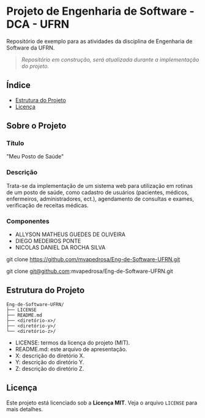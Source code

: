 # Projeto de Engenharia de Software - DCA - UFRN

Repositório de exemplo para as atividades da disciplina de Engenharia de Software da UFRN.

> *Repositório em construção, será atualizada durante a implementação do projeto.*

## Índice

- [Estrutura do Projeto](#estrutura-do-projeto)  
- [Licença](#licença)  

## Sobre o Projeto

### Título
"Meu Posto de Saúde"

### Descrição
Trata-se da implementação de um sistema web para utilização em rotinas de um posto de saúde, como cadastro de usuários (pacientes, médicos, enfermeiros, administradores, ect.), agendamento de consultas e exames, verificação de receitas médicas. 

### Componentes
- ALLYSON MATHEUS GUEDES DE OLIVEIRA
- DIEGO MEDEIROS PONTE
- NICOLAS DANIEL DA ROCHA SILVA


git clone https://github.com/mvapedrosa/Eng-de-Software-UFRN.git

git clone git@github.com:mvapedrosa/Eng-de-Software-UFRN.git

## Estrutura do Projeto

```
Eng-de-Software-UFRN/
├── LICENSE
├── README.md
├── <diretório-x>/
├── <diretório-y>/
└── <diretório-z>/
```

- LICENSE: termos da licença do projeto (MIT).
- README.md: este arquivo de apresentação.
- X: descrição do diretório X.
- Y: descrição do diretório Y.
- Z: descrição do diretório Z.

## Licença

Este projeto está licenciado sob a **Licença MIT**. Veja o arquivo `LICENSE` para mais detalhes.
